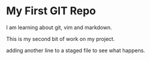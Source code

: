 # My First GIT Repo

I am learning about git, vim and markdown.

This is my second bit of work on my project.

adding another line to a staged file to see what happens.
